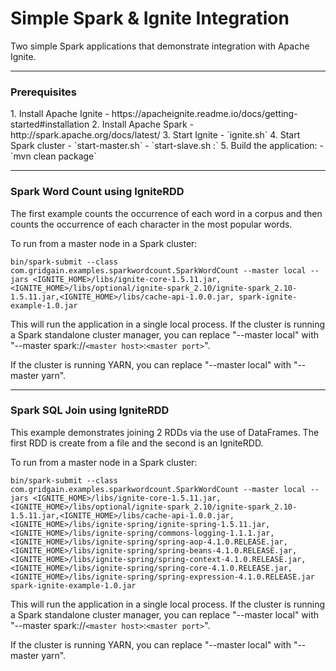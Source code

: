 Simple Spark & Ignite Integration
==============

Two simple Spark applications that demonstrate integration with Apache Ignite.
___

<h3> Prerequisites </h3>
1. Install Apache Ignite
    - https://apacheignite.readme.io/docs/getting-started#installation
2. Install Apache Spark
    - http://spark.apache.org/docs/latest/
3. Start Ignite
    - `ignite.sh`
4. Start Spark cluster
    - `start-master.sh`
    - `start-slave.sh <master host>:<master port>`
5. Build the application:
    - `mvn clean package`

___

<h3> Spark Word Count using IgniteRDD </h3>
The first example counts the occurrence of each word in a corpus and then counts the
occurrence of each character in the most popular words.

To run from a master node in a Spark cluster:

`bin/spark-submit --class com.gridgain.examples.sparkwordcount.SparkWordCount --master local --jars <IGNITE_HOME>/libs/ignite-core-1.5.11.jar,<IGNITE_HOME>/libs/optional/ignite-spark_2.10/ignite-spark_2.10-1.5.11.jar,<IGNITE_HOME>/libs/cache-api-1.0.0.jar, spark-ignite-example-1.0.jar`

This will run the application in a single local process.  If the cluster is running a Spark standalone
cluster manager, you can replace "--master local" with "--master spark://`<master host>`:`<master port>`".

If the cluster is running YARN, you can replace "--master local" with "--master yarn".

___

<h3> Spark SQL Join using IgniteRDD </h3>

This example demonstrates joining 2 RDDs via the use of DataFrames. 
The first RDD is create from a file and the second is an IgniteRDD.

To run from a master node in a Spark cluster:

`bin/spark-submit --class com.gridgain.examples.sparkwordcount.SparkWordCount --master local --jars <IGNITE_HOME>/libs/ignite-core-1.5.11.jar,<IGNITE_HOME>/libs/optional/ignite-spark_2.10/ignite-spark_2.10-1.5.11.jar,<IGNITE_HOME>/libs/cache-api-1.0.0.jar,<IGNITE_HOME>/libs/ignite-spring/ignite-spring-1.5.11.jar,<IGNITE_HOME>/libs/ignite-spring/commons-logging-1.1.1.jar,<IGNITE_HOME>/libs/ignite-spring/spring-aop-4.1.0.RELEASE.jar,<IGNITE_HOME>/libs/ignite-spring/spring-beans-4.1.0.RELEASE.jar,<IGNITE_HOME>/libs/ignite-spring/spring-context-4.1.0.RELEASE.jar,<IGNITE_HOME>/libs/ignite-spring/spring-core-4.1.0.RELEASE.jar,<IGNITE_HOME>/libs/ignite-spring/spring-expression-4.1.0.RELEASE.jar spark-ignite-example-1.0.jar`

This will run the application in a single local process.  If the cluster is running a Spark standalone
cluster manager, you can replace "--master local" with "--master spark://`<master host>`:`<master port>`".

If the cluster is running YARN, you can replace "--master local" with "--master yarn".
